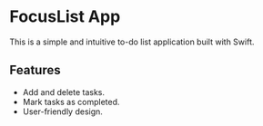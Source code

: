 # FocusList App

This is a simple and intuitive to-do list application built with Swift.

## Features
- Add and delete tasks.
- Mark tasks as completed.
- User-friendly design.


